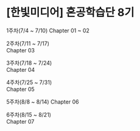 # [한빛미디어] 혼공학습단 8기 


1주차(7/4 ~ 7/10)	
Chapter 01 ~ 02	

2주차(7/11 ~ 7/17)	
Chapter 03	

3주차(7/18 ~ 7/24)	
Chapter 04	

4주차(7/25 ~ 7/31)	
Chapter 05	

5주차(8/8 ~ 8/14)	
Chapter 06	

6주차(8/15 ~ 8/21)	
Chapter 07	
